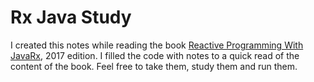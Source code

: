# Rx Java Study

I created this notes while reading the book [Reactive Programming With JavaRx](https://github.com/trinadhkoya/head-first-collection/blob/master/Reactive%20Programming%20with%20RxJava.pdf), 2017 edition. I filled the code with notes to a quick read of the content of the book. Feel free to take them, study them and run them.